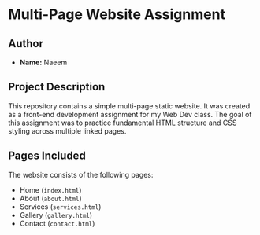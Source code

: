 # Multi-Page Website Assignment

## Author

* **Name:** Naeem

## Project Description

This repository contains a simple multi-page static website. It was created as a front-end development assignment for my Web Dev class. The goal of this assignment was to practice fundamental HTML structure and CSS styling across multiple linked pages.

## Pages Included

The website consists of the following pages:

* Home (`index.html`)
* About (`about.html`)
* Services (`services.html`)
* Gallery (`gallery.html`)
* Contact (`contact.html`)

